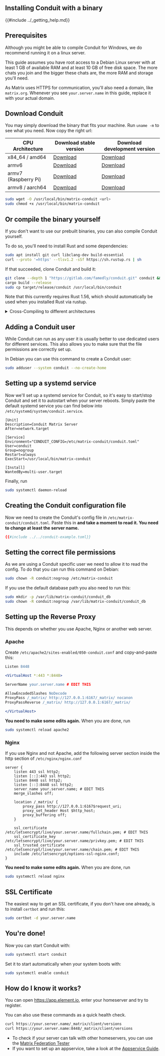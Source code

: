 ## Installing Conduit with a binary

{{#include ../_getting_help.md}}

## Prerequisites

Although you might be able to compile Conduit for Windows, we do recommend running it on a linux server.

This guide assumes you have root access to a Debian Linux server with at least 1 GB of available RAM and at least 10 GB of free disk space.
The more chats you join and the bigger these chats are, the more RAM and storage you'll need.

As Matrix uses HTTPS for communication, you'll also need a domain, like `matrix.org`. Whenever you see `your.server.name` in this guide, replace it with your actual domain.

## Download Conduit

You may simply download the binary that fits your machine. Run `uname -m` to see what you need. Now copy the right url:

| CPU Architecture     | Download stable version        | Download development version |
| -------------------- | ------------------------------ | ---------------------------- |
| x84_64 / amd64       | [Download][x84_64-musl-master] | [Download][x84_64-musl-next] |
| armv6                | [Download][armv6-musl-master]  | [Download][armv6-musl-next]  |
| armv7 (Raspberry Pi) | [Download][armv7-musl-master]  | [Download][armv7-musl-next]  |
| armv8 / aarch64      | [Download][armv8-musl-master]  | [Download][armv8-musl-next]  |

[x84_64-musl-master]: https://gitlab.com/famedly/conduit/-/jobs/artifacts/master/raw/conduit-x86_64-unknown-linux-musl?job=build:release:cargo:x86_64-unknown-linux-musl
[armv6-musl-master]: https://gitlab.com/famedly/conduit/-/jobs/artifacts/master/raw/conduit-arm-unknown-linux-musleabihf?job=build:release:cargo:arm-unknown-linux-musleabihf
[armv7-musl-master]: https://gitlab.com/famedly/conduit/-/jobs/artifacts/master/raw/conduit-armv7-unknown-linux-musleabihf?job=build:release:cargo:armv7-unknown-linux-musleabihf
[armv8-musl-master]: https://gitlab.com/famedly/conduit/-/jobs/artifacts/master/raw/conduit-aarch64-unknown-linux-musl?job=build:release:cargo:aarch64-unknown-linux-musl
[x84_64-musl-next]: https://gitlab.com/famedly/conduit/-/jobs/artifacts/next/raw/conduit-x86_64-unknown-linux-musl?job=build:release:cargo:x86_64-unknown-linux-musl
[armv6-musl-next]: https://gitlab.com/famedly/conduit/-/jobs/artifacts/next/raw/conduit-arm-unknown-linux-musleabihf?job=build:release:cargo:arm-unknown-linux-musleabihf
[armv7-musl-next]: https://gitlab.com/famedly/conduit/-/jobs/artifacts/next/raw/conduit-armv7-unknown-linux-musleabihf?job=build:release:cargo:armv7-unknown-linux-musleabihf
[armv8-musl-next]: https://gitlab.com/famedly/conduit/-/jobs/artifacts/next/raw/conduit-aarch64-unknown-linux-musl?job=build:release:cargo:aarch64-unknown-linux-musl

```bash
sudo wget -O /usr/local/bin/matrix-conduit <url>
sudo chmod +x /usr/local/bin/matrix-conduit
```

## Or compile the binary yourself

If you don't want to use our prebuilt binaries, you can also compile Conduit yourself.

To do so, you'll need to install Rust and some dependencies:

```bash
sudo apt install git curl libclang-dev build-essential
curl --proto '=https' --tlsv1.2 -sSf https://sh.rustup.rs | sh
```

If that succeeded, clone Conduit and build it:

```bash
git clone --depth 1 "https://gitlab.com/famedly/conduit.git" conduit && cd conduit
cargo build --release
sudo cp target/release/conduit /usr/local/bin/conduit
```

Note that this currently requires Rust 1.56, which should automatically be used when you installed Rust via rustup.

<details>
<summary>Cross-Compiling to different architectures</summary>

In theory, Rust offers smooth cross-compilation. But since Conduit is not pure-Rust (due to it's database choices), you can't just `cargo build --target armv7-unknown-linux-musleabihf`.

But fear not, smart people (in this case, the wonderful [Maxim](@mdc:anter.io)) prepared some cross-images for you. So to cross-compile:

1. [Install Docker](https://docs.docker.com/get-docker/))
2. [Install cargo-cross](https://github.com/cross-rs/cross#installation)
3. Choose a target and compile with `cross build --target="YOUR_TARGET_HERE" --locked --release`

Currently supported targets are:

- aarch64-unknown-linux-musl
- arm-unknown-linux-musleabihf
- armv7-unknown-linux-musleabihf
- x86_64-unknown-linux-musl

</details>

## Adding a Conduit user

While Conduit can run as any user it is usually better to use dedicated users for different services. This also allows
you to make sure that the file permissions are correctly set up.

In Debian you can use this command to create a Conduit user:

```bash
sudo adduser --system conduit --no-create-home
```

## Setting up a systemd service

Now we'll set up a systemd service for Conduit, so it's easy to start/stop Conduit and set it to autostart when your
server reboots. Simply paste the default systemd service you can find below into
`/etc/systemd/system/conduit.service`.

```systemd
[Unit]
Description=Conduit Matrix Server
After=network.target

[Service]
Environment="CONDUIT_CONFIG=/etc/matrix-conduit/conduit.toml"
User=conduit
Group=nogroup
Restart=always
ExecStart=/usr/local/bin/matrix-conduit

[Install]
WantedBy=multi-user.target
```

Finally, run

```bash
sudo systemctl daemon-reload
```

## Creating the Conduit configuration file

Now we need to create the Conduit's config file in `/etc/matrix-conduit/conduit.toml`. Paste this in **and take a moment
to read it. You need to change at least the server name.**

```toml
{{#include ../../conduit-example.toml}}
```

## Setting the correct file permissions

As we are using a Conduit specific user we need to allow it to read the config. To do that you can run this command on
Debian:

```bash
sudo chown -R conduit:nogroup /etc/matrix-conduit
```

If you use the default database path you also need to run this:

```bash
sudo mkdir -p /var/lib/matrix-conduit/conduit_db
sudo chown -R conduit:nogroup /var/lib/matrix-conduit/conduit_db
```

## Setting up the Reverse Proxy

This depends on whether you use Apache, Nginx or another web server.

### Apache

Create `/etc/apache2/sites-enabled/050-conduit.conf` and copy-and-paste this:

```apache
Listen 8448

<VirtualHost *:443 *:8448>

ServerName your.server.name # EDIT THIS

AllowEncodedSlashes NoDecode
ProxyPass /_matrix/ http://127.0.0.1:6167/_matrix/ nocanon
ProxyPassReverse /_matrix/ http://127.0.0.1:6167/_matrix/

</VirtualHost>
```

**You need to make some edits again.** When you are done, run

```bash
sudo systemctl reload apache2
```

### Nginx

If you use Nginx and not Apache, add the following server section inside the http section of `/etc/nginx/nginx.conf`

```nginx
server {
    listen 443 ssl http2;
    listen [::]:443 ssl http2;
    listen 8448 ssl http2;
    listen [::]:8448 ssl http2;
    server_name your.server.name; # EDIT THIS
    merge_slashes off;

    location /_matrix/ {
        proxy_pass http://127.0.0.1:6167$request_uri;
        proxy_set_header Host $http_host;
        proxy_buffering off;
    }

    ssl_certificate /etc/letsencrypt/live/your.server.name/fullchain.pem; # EDIT THIS
    ssl_certificate_key /etc/letsencrypt/live/your.server.name/privkey.pem; # EDIT THIS
    ssl_trusted_certificate /etc/letsencrypt/live/your.server.name/chain.pem; # EDIT THIS
    include /etc/letsencrypt/options-ssl-nginx.conf;
}
```

**You need to make some edits again.** When you are done, run

```bash
sudo systemctl reload nginx
```

## SSL Certificate

The easiest way to get an SSL certificate, if you don't have one already, is to install `certbot` and run this:

```bash
sudo certbot -d your.server.name
```

## You're done!

Now you can start Conduit with:

```bash
sudo systemctl start conduit
```

Set it to start automatically when your system boots with:

```bash
sudo systemctl enable conduit
```

## How do I know it works?

You can open <https://app.element.io>, enter your homeserver and try to register.

You can also use these commands as a quick health check.

```bash
curl https://your.server.name/_matrix/client/versions
curl https://your.server.name:8448/_matrix/client/versions
```

- To check if your server can talk with other homeservers, you can use the [Matrix Federation Tester](https://federationtester.matrix.org/)
- If you want to set up an appservice, take a look at the [Appservice Guide](../appservices.md).
